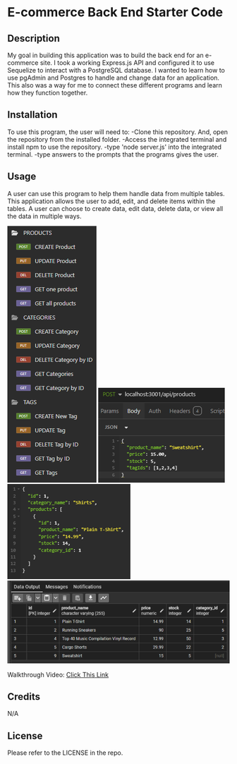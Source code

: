 # E-commerce Back End Starter Code

## Description

My goal in building this application was to build the back end for an e-commerce site. I took a working Express.js API and configured it to use Sequelize to interact with a PostgreSQL database. I wanted to learn how to use pgAdmin and Postgres to handle and change data for an application. This also was a way for me to connect these different programs and learn how they function together. 

## Installation

To use this program, the user will need to: -Clone this repository. And, open the repository from the installed folder. -Access the integrated terminal and install npm to use the repository. -type 'node server.js' into the integrated terminal. -type answers to the prompts that the programs gives the user.

## Usage

A user can use this program to help them handle data from multiple tables. This application allows the user to add, edit, and delete items within the tables. A user can choose to create data, edit data, delete data, or view all the data in multiple ways. 

![alt text](images/InsomniaFolders.png)
![alt text](images/createProductPostInsomnia.png)
![alt text](images/previewCodeCategoryByID.png)
![alt text](images/productsTablepgAdmin.png)

Walkthrough Video: [Click This Link](https://drive.google.com/file/d/1Q09le0H6umRLHuTh3An6lF304lO4LfHK/view?usp=drive_link)

## Credits

N/A

## License

Please refer to the LICENSE in the repo.
